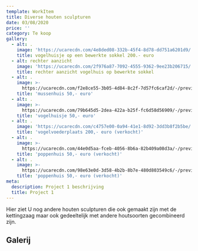 ```yaml
---
template: WorkItem
title: Diverse houten sculpturen
date: 03/08/2020
price: ''
category: Te koop
gallery:
  - alt: .
    image: 'https://ucarecdn.com/4e8ded08-332b-45f4-8d78-dd751a6201d9/'
    title: vogelhuisje op een bewerkte sokkel 200.- euro
  - alt: rechter aanzicht
    image: 'https://ucarecdn.com/2f976a87-7092-4555-9362-9ee23b206715/'
    title: rechter aanzicht vogelhuis op bewerkte sokkel
  - alt: .
    image: >-
      https://ucarecdn.com/f2e8ce55-3b05-4d84-8c2f-7d57fc6caf2d/-/preview/-/rotate/180/
    title: 'mussenhuis 50,- euro'
  - alt: .
    image: >-
      https://ucarecdn.com/79b645d5-2dea-422a-b25f-fc6d58d56909/-/preview/-/rotate/270/
    title: 'vogelhuisje 50,- euro'
  - alt: .
    image: 'https://ucarecdn.com/c4757e00-0a94-41e1-8d92-3dd3b8f2b5be/'
    title: 'vogelvoederplaats 200,- euro (verkocht)'
  - alt: .
    image: >-
      https://ucarecdn.com/44e0d5aa-fceb-4056-8b6a-82b409a08d3a/-/preview/-/rotate/270/
    title: 'poppenhuis 50,- euro (verkocht)'
  - alt: .
    image: >-
      https://ucarecdn.com/98e63e0d-3d58-4b2b-8b7e-480d803549c6/-/preview/-/rotate/270/
    title: 'poppenhuis 50,- euro (verkocht)'
meta:
  description: Project 1 beschrijving
  title: Project 1
---
```

Hier ziet U nog andere houten sculpturen die ook gemaakt zijn met de kettingzaag maar ook gedeeltelijk met andere houtsoorten gecombineerd zijn.

## Galerij
